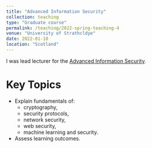 ```yaml
---
title: "Advanced Information Security"
collection: teaching
type: "Graduate course"
permalink: /teaching/2022-spring-teaching-4
venue: "University of Strathcldye"
date: 2022-01-10
location: "Scotland"
---
```


I was lead lecturer for the [Advanced Information Security](https://www.strath.ac.uk/courses/postgraduatetaught/cybersecurity/). 

Key Topics
======

* Explain fundamentals of:
	* cryptography, 
	* security protocols, 
	* network security, 
	* web security,
	*  machine learning and security.
* Assess learning outcomes.

